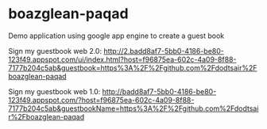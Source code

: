 boazglean-paqad
===============

Demo application using google app engine to create a guest book

Sign my guestbook web 2.0: http://2.badd8af7-5bb0-4186-be80-123f49.appspot.com/ui/index.html?host=f96875ea-602c-4a09-8f88-7177b204c5ab&guestbook=https%3A%2F%2Fgithub.com%2Fdodtsair%2Fboazglean-paqad

Sign my guestbook web 1.0: http://badd8af7-5bb0-4186-be80-123f49.appspot.com/?host=f96875ea-602c-4a09-8f88-7177b204c5ab&guestbookName=https%3A%2F%2Fgithub.com%2Fdodtsair%2Fboazglean-paqad

